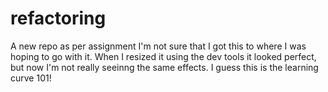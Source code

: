 # refactoring
A new repo as per assignment 
I'm not sure that I got this to where I was hoping to go with it. When I resized it using the dev tools it looked perfect, but now I'm not really seeinng the same effects. I guess this is the learning curve 101!
